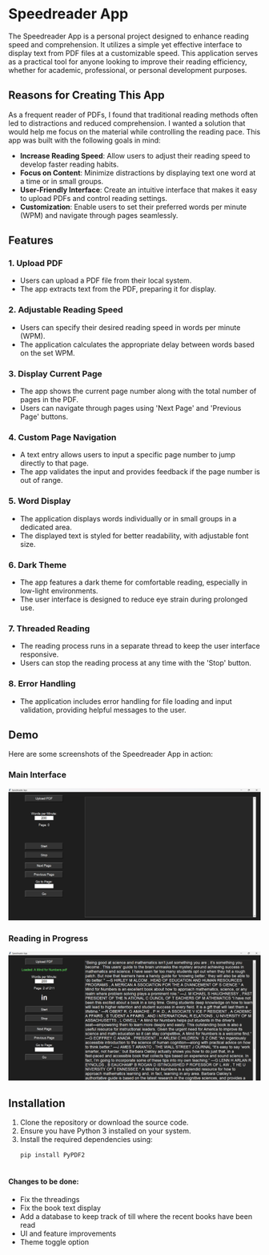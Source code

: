 # Speedreader App

The Speedreader App is a personal project designed to enhance reading speed and comprehension. It utilizes a simple yet effective interface to display text from PDF files at a customizable speed. This application serves as a practical tool for anyone looking to improve their reading efficiency, whether for academic, professional, or personal development purposes.

## Reasons for Creating This App

As a frequent reader of PDFs, I found that traditional reading methods often led to distractions and reduced comprehension. I wanted a solution that would help me focus on the material while controlling the reading pace. This app was built with the following goals in mind:

- **Increase Reading Speed**: Allow users to adjust their reading speed to develop faster reading habits.
- **Focus on Content**: Minimize distractions by displaying text one word at a time or in small groups.
- **User-Friendly Interface**: Create an intuitive interface that makes it easy to upload PDFs and control reading settings.
- **Customization**: Enable users to set their preferred words per minute (WPM) and navigate through pages seamlessly.

## Features

### 1. Upload PDF
- Users can upload a PDF file from their local system.
- The app extracts text from the PDF, preparing it for display.

### 2. Adjustable Reading Speed
- Users can specify their desired reading speed in words per minute (WPM).
- The application calculates the appropriate delay between words based on the set WPM.

### 3. Display Current Page
- The app shows the current page number along with the total number of pages in the PDF.
- Users can navigate through pages using 'Next Page' and 'Previous Page' buttons.

### 4. Custom Page Navigation
- A text entry allows users to input a specific page number to jump directly to that page.
- The app validates the input and provides feedback if the page number is out of range.

### 5. Word Display
- The application displays words individually or in small groups in a dedicated area.
- The displayed text is styled for better readability, with adjustable font size.

### 6. Dark Theme
- The app features a dark theme for comfortable reading, especially in low-light environments.
- The user interface is designed to reduce eye strain during prolonged use.

### 7. Threaded Reading
- The reading process runs in a separate thread to keep the user interface responsive.
- Users can stop the reading process at any time with the 'Stop' button.

### 8. Error Handling
- The application includes error handling for file loading and input validation, providing helpful messages to the user.

## Demo

Here are some screenshots of the Speedreader App in action:

### Main Interface
![Main Interface](samples/demo1.png)

<!-- ### Upload PDF
![Upload PDF](path/to/your/image2.png) -->

### Reading in Progress
![Reading in Progress](samples/demo2.png)

## Installation

1. Clone the repository or download the source code.
2. Ensure you have Python 3 installed on your system.
3. Install the required dependencies using:
   ```bash
   pip install PyPDF2



#### Changes to be done:
- Fix the threadings
- Fix the book text display
- Add a database to keep track of till where the recent books have been read
- UI and feature improvements
- Theme toggle option  
